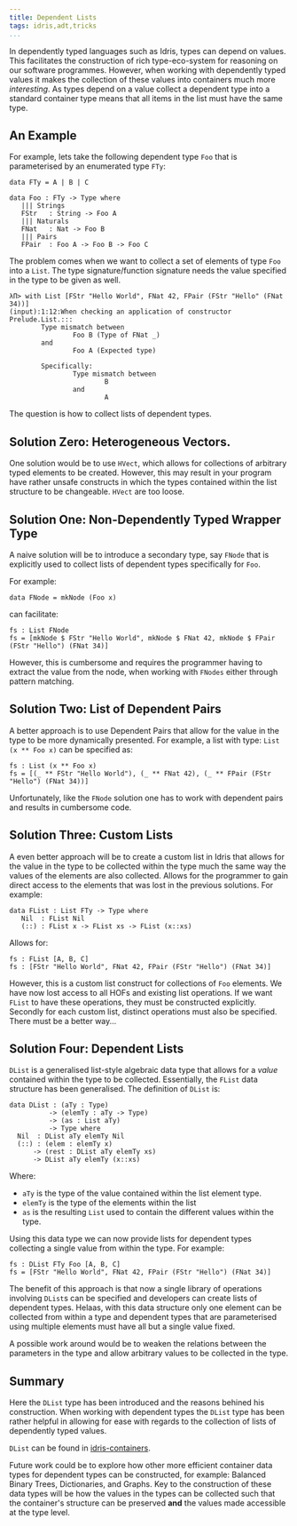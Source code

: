 ```yaml
---
title: Dependent Lists
tags: idris,adt,tricks
...
```


In dependently typed languages such as Idris, types can depend on values. This facilitates the construction of rich type-eco-system for reasoning on our software programmes. However, when working with dependently typed values it makes the collection of these values into containers much more *interesting*. As types depend on a value collect a dependent type into a standard container type means that all items in the list must have the same type.

## An Example

For example, lets take the following dependent type `Foo` that is parameterised by an enumerated type `FTy`:

```
data FTy = A | B | C

data Foo : FTy -> Type where
   ||| Strings
   FStr   : String -> Foo A
   ||| Naturals
   FNat   : Nat -> Foo B
   ||| Pairs
   FPair  : Foo A -> Foo B -> Foo C
```

The problem comes when we want to collect a set of elements of type `Foo` into a `List`. The type signature/function signature needs the value specified in the type to be given as well.


```
λΠ> with List [FStr "Hello World", FNat 42, FPair (FStr "Hello" (FNat 34))]
(input):1:12:When checking an application of constructor Prelude.List.:::
        Type mismatch between
                Foo B (Type of FNat _)
        and
                Foo A (Expected type)

        Specifically:
                Type mismatch between
                        B
                and
                        A
```

The question is how to collect lists of dependent types.

## Solution Zero: Heterogeneous Vectors.

One solution would be to use `HVect`, which allows for collections of arbitrary typed elements to be created. However, this may result in your program have rather unsafe constructs in which the types contained within the list structure to be changeable.
`HVect` are too loose.

## Solution One: Non-Dependently Typed Wrapper Type

A naive solution will be to introduce a secondary type, say `FNode` that is explicitly used to collect lists of dependent types specifically for `Foo`.

For example:

```
data FNode = mkNode (Foo x)
```

can facilitate:


```
fs : List FNode
fs = [mkNode $ FStr "Hello World", mkNode $ FNat 42, mkNode $ FPair (FStr "Hello") (FNat 34)]
```

However, this is cumbersome and requires the programmer having to extract the value from the node, when working with `FNodes` either through pattern matching.

## Solution Two: List of Dependent Pairs

A better approach is to use Dependent Pairs that allow for the value in the type to be more dynamically presented. For example, a list with type: `List (x ** Foo x)` can be specified as:


    fs : List (x ** Foo x)
    fs = [(_ ** FStr "Hello World"), (_ ** FNat 42), (_ ** FPair (FStr "Hello") (FNat 34))]

Unfortunately, like the `FNode` solution one has to work with dependent pairs and results in cumbersome code.

## Solution Three: Custom Lists

A even better approach will be to create a custom list in Idris that allows for the value in the type to be collected within the type much the same way the values of the elements are also  collected.
Allows for the programmer to gain direct access to the elements that was lost in the previous solutions.
For example:

```
data FList : List FTy -> Type where
   Nil  : FList Nil
   (::) : FList x -> FList xs -> FList (x::xs)
```

Allows for:

```
fs : FList [A, B, C]
fs : [FStr "Hello World", FNat 42, FPair (FStr "Hello") (FNat 34)]
```

However, this is a custom list construct for collections of `Foo` elements.
We have now lost access to all HOFs and existing list operations. If we want `FList` to have these operations, they must be constructed explicitly. Secondly for each custom list, distinct operations must also be specified.
There must be a better way...

## Solution Four: Dependent Lists

`DList` is a generalised list-style algebraic data type that allows for a *value* contained within the type to be collected.
Essentially, the `FList` data structure has been generalised.
The definition of `DList` is:

```
data DList : (aTy : Type)
          -> (elemTy : aTy -> Type)
          -> (as : List aTy)
          -> Type where
  Nil  : DList aTy elemTy Nil
  (::) : (elem : elemTy x)
      -> (rest : DList aTy elemTy xs)
      -> DList aTy elemTy (x::xs)
```

Where:

+ `aTy` is the type of the value contained within the list element type.
+ `elemTy` is the type of the elements within the list
+ `as` is the resulting `List` used to contain the different values within the type.


Using this data type we can now provide lists for dependent types collecting a single value from within the type.
For example:

```
fs : DList FTy Foo [A, B, C]
fs = [FStr "Hello World", FNat 42, FPair (FStr "Hello") (FNat 34)]
```

The benefit of this approach is that now a single library of operations involving `DList`s can be specified and developers can create lists of dependent types.
Helaas, with this data structure only one element can be collected from within a type and dependent types that are parameterised using multiple elements must have all but a single value fixed.

A possible work around would be to weaken the relations between the parameters in the type and allow arbitrary values to be collected in the type.

## Summary

Here the `DList` type has been introduced and the reasons behined his construction.
When working with dependent types the `DList` type has been rather helpful in allowing for ease with regards to the collection of lists of dependently typed values.

`DList` can be found in [idris-containers](https://github.com/jfdm/idris-containers).

Future work could be to explore how other more efficient container data types for dependent types can be constructed, for example: Balanced Binary Trees, Dictionaries, and Graphs.
Key to the construction of these data types will be how the values in the types can be collected such that the container's structure can be preserved **and** the values made accessible at the type level.

